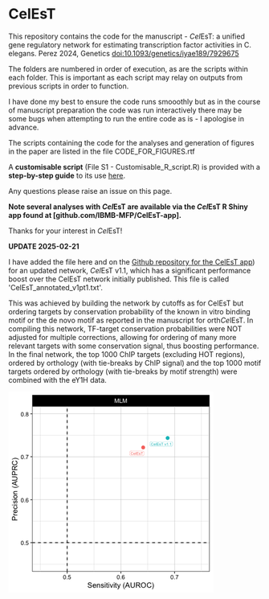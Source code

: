 # CelEsT
This repository contains the code for the manuscript - *Cel*EsT: a unified gene regulatory network for estimating transcription factor activities in C. elegans. Perez 2024, Genetics [doi:10.1093/genetics/iyae189/7929675](https://academic.oup.com/genetics/advance-article/doi/10.1093/genetics/iyae189/7929675)

The folders are numbered in order of execution, as are the scripts within each folder. This is important as each script may relay on outputs from previous scripts in order to function.

I have done my best to ensure the code runs smooothly but as in the course of manuscript preparation the code was run interactively there may be some bugs when attempting to run the entire code as is - I apologise in advance.

The scripts containing the code for the analyses and generation of figures in the paper are listed in the file CODE_FOR_FIGURES.rtf

A **customisable script** (File S1 - Customisable_R_script.R) is provided with a **step-by-step guide** to its use [here](https://www.protocols.io/view/customisable-differential-tf-activity-estimation-f-81wgbze3ogpk/v1).

Any questions please raise an issue on this page.

**Note several analyses with *Cel*EsT are available via the *Cel*EsT R Shiny app found at [github.com/IBMB-MFP/CelEsT-app].**

Thanks for your interest in *Cel*EsT!

**UPDATE 2025-02-21**

I have added the file here and on the [Github repository for the CelEsT app](github.com/IBMB-MFP/CelEsT-app)) for an updated network, *Cel*EsT v1.1, which has a significant performance boost over the CelEsT network initially published. This file is called 'CelEsT_annotated_v1pt1.txt'.

This was achieved by building the network by cutoffs as for CelEsT but ordering targets by conservation probability of the known in vitro binding motif or the de novo motif as reported in the manuscript for orth*Ce*lEsT. In compiling this network, TF-target conservation probabilities were NOT adjusted for multiple corrections, allowing for ordering of many more relevant targets with some conservation signal, thus boosting performance. In the final network, the top 1000 ChIP targets (excluding HOT regions), ordered by orthology (with tie-breaks by ChIP signal) and the top 1000 motif targets ordered by orthology (with tie-breaks by motif strength) were combined with the eY1H data.

![](CelEsTv1.1.png)

